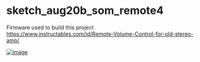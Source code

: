 # sketch_aug20b_som_remote4

Firmware used to build this project  
https://www.instructables.com/id/Remote-Volume-Control-for-old-stereo-amp/


[![image](https://user-images.githubusercontent.com/3372598/64479124-c9a06400-d188-11e9-8e63-e4e43545a2ac.png)
](https://www.instructables.com/id/Remote-Volume-Control-for-old-stereo-amp/)
